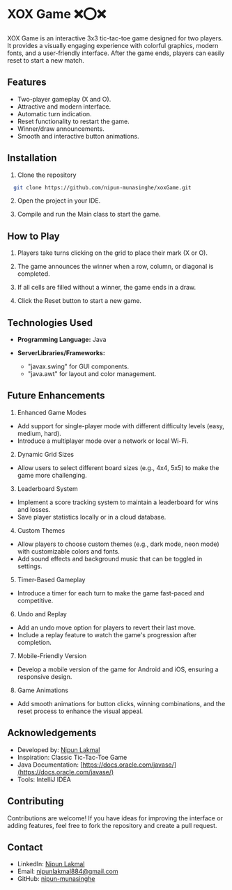 
# XOX Game ❌⭕❌

XOX Game is an interactive 3x3 tic-tac-toe game designed for two players. It provides a visually engaging experience with colorful graphics, modern fonts, and a user-friendly interface. After the game ends, players can easily reset to start a new match.


## Features

- Two-player gameplay (X and O).
- Attractive and modern interface.
- Automatic turn indication.
- Reset functionality to restart the game.
- Winner/draw announcements.
- Smooth and interactive button animations.


## Installation

1. Clone the repository

```bash
  git clone https://github.com/nipun-munasinghe/xoxGame.git

```
2. Open the project in your IDE.

3. Compile and run the Main class to start the game.
    
## How to Play

1. Players take turns clicking on the grid to place their mark (X or O).

2. The game announces the winner when a row, column, or diagonal is completed.

3. If all cells are filled without a winner, the game ends in a draw.

4. Click the Reset button to start a new game.



## Technologies Used

- **Programming Language:** Java

- **ServerLibraries/Frameworks:**
  - "javax.swing" for GUI components.
  - "java.awt" for layout and color management.

## Future Enhancements

1. Enhanced Game Modes

- Add support for single-player mode with different difficulty levels (easy, medium, hard).
- Introduce a multiplayer mode over a network or local Wi-Fi.

2. Dynamic Grid Sizes

- Allow users to select different board sizes (e.g., 4x4, 5x5) to make the game more challenging.

3. Leaderboard System

- Implement a score tracking system to maintain a leaderboard for wins and losses.
- Save player statistics locally or in a cloud database.

4. Custom Themes

- Allow players to choose custom themes (e.g., dark mode, neon mode) with customizable colors and fonts.
- Add sound effects and background music that can be toggled in settings.

5. Timer-Based Gameplay

- Introduce a timer for each turn to make the game fast-paced and competitive.

6. Undo and Replay

- Add an undo move option for players to revert their last move.
- Include a replay feature to watch the game's progression after completion.

7. Mobile-Friendly Version

- Develop a mobile version of the game for Android and iOS, ensuring a responsive design.

8. Game Animations

-  Add smooth animations for button clicks, winning combinations, and the reset process to enhance the visual appeal.

## Acknowledgements

- Developed by:  [Nipun Lakmal](https://github.com/nipun-munasinghe)
- Inspiration: Classic Tic-Tac-Toe Game
- Java Documentation: [https://docs.oracle.com/javase/](https://docs.oracle.com/javase/)
- Tools: IntelliJ IDEA


## Contributing

Contributions are welcome! If you have ideas for improving the interface or adding features, feel free to fork the repository and create a pull request.


## Contact

- LinkedIn: [Nipun Lakmal](https://www.linkedin.com/in/nipun-lakmal-b5b3652bb?utm_source=share&utm_campaign=share_via&utm_content=profile&utm_medium=ios_app)
- Email: nipunlakmal884@gmail.com
- GitHub: [nipun-munasinghe](https://github.com/nipun-munasinghe)
